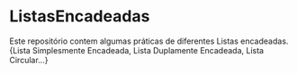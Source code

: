 # ListasEncadeadas
Este repositório contem algumas práticas de diferentes Listas encadeadas. {Lista Simplesmente Encadeada, Lista Duplamente Encadeada, Lista Circular...}
